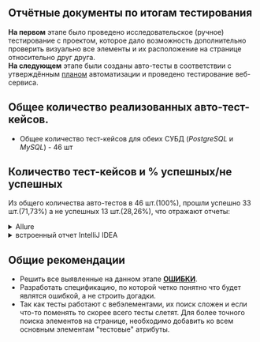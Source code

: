 ## Отчётные документы по итогам тестирования
**На первом** этапе было проведено исследовательское (ручное) тестирование с проектом, которое дало возможность дополнительно проверить визуально все элементы и их расположение на странице относительно друг друга.  
**На следующем** этапе были созданы авто-тесты в соответствии с утверждённым [планом](https://github.com/OSA85/AQA_Diplom/blob/master/Doc/Plan.md) автоматизации и  проведено тестирование веб-сервиса.  

## Общее количество реализованных авто-тест-кейсов.  

* Общее количество тест-кейсов для обеих СУБД (*PostgreSQL* и *MySQL*) - 46 шт

## Количество тест-кейсов и % успешных/не успешных

Из общего количества авто-тестов в 46 шт.(100%), прошли успешно 33 шт.(71,73%) а не успешных 13 шт.(28,26%), что отражают отчеты:
<details>
  <summary>Allure</summary>

  ![Отчет Allure Report](https://user-images.githubusercontent.com/91024430/160228122-1ad7c3dd-e6ce-4ccc-8cf8-2732ec860fc1.jpg)

![Тесты которые прошли и не прошли в отчете Allure Report](https://user-images.githubusercontent.com/91024430/160228130-6e988835-3417-4fc3-9dea-92c223430113.jpg)

</details>

<details>
  <summary>встроенный отчет IntelliJ IDEA</summary>
  
![Отчет IDEA](https://user-images.githubusercontent.com/91024430/160228157-fa310e1a-2ca3-411d-9cb3-7820769daef5.jpg)
  
</details>

## Общие рекомендации

* Решить все выявленные на данном этапе **[ОШИБКИ](https://github.com/OSA85/AQA_Diplom/issues)**.
* Разработать спецификацию, по которой четко понятно что будет являтся ошибкой, а не строить догадки.
* Так как тесты работают с вебэлементами, их поиск сложен и если что-то поменять то скорее всего тесты слетят. Для более точного поиска элементов на странице, необходимо добавить ко всем основным элементам "тестовые" атрибуты.
